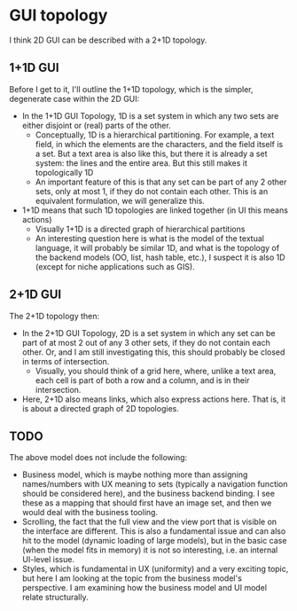 # GUI topology

I think 2D GUI can be described with a 2+1D topology.

## 1+1D GUI

Before I get to it, I'll outline the 1+1D topology, which is the simpler, degenerate case within the 2D GUI:

- In the 1+1D GUI Topology, 1D is a set system in which any two sets are either disjoint or (real) parts of the other.
  - Conceptually, 1D is a hierarchical partitioning. For example, a text field, in which the elements are the characters, and the field itself is a set. But a text area is also like this, but there it is already a set system: the lines and the entire area. But this still makes it topologically 1D
  - An important feature of this is that any set can be part of any 2 other sets, only at most 1, if they do not contain each other. This is an equivalent formulation, we will generalize this.
- 1+1D means that such 1D topologies are linked together (in UI this means actions)
  - Visually 1+1D is a directed graph of hierarchical partitions
  - An interesting question here is what is the model of the textual language, it will probably be similar 1D, and what is the topology of the backend models (OO, list, hash table, etc.), I suspect it is also 1D (except for niche applications such as GIS).

## 2+1D GUI

The 2+1D topology then:

- In the 2+1D GUI Topology, 2D is a set system in which any set can be part of at most 2 out of any 3 other sets, if they do not contain each other. Or, and I am still investigating this, this should probably be closed in terms of intersection.
  - Visually, you should think of a grid here, where, unlike a text area, each cell is part of both a row and a column, and is in their intersection.
- Here, 2+1D also means links, which also express actions here. That is, it is about a directed graph of 2D topologies.

## TODO

The above model does not include the following:
- Business model, which is maybe nothing more than assigning names/numbers with UX meaning to sets (typically a navigation function should be considered here), and the business backend binding. I see these as a mapping that should first have an image set, and then we would deal with the business tooling.
- Scrolling, the fact that the full view and the view port that is visible on the interface are different. This is also a fundamental issue and can also hit to the model (dynamic loading of large models), but in the basic case (when the model fits in memory) it is not so interesting, i.e. an internal UI-level issue.
- Styles, which is fundamental in UX (uniformity) and a very exciting topic, but here I am looking at the topic from the business model's perspective. I am examining how the business model and UI model relate structurally.
